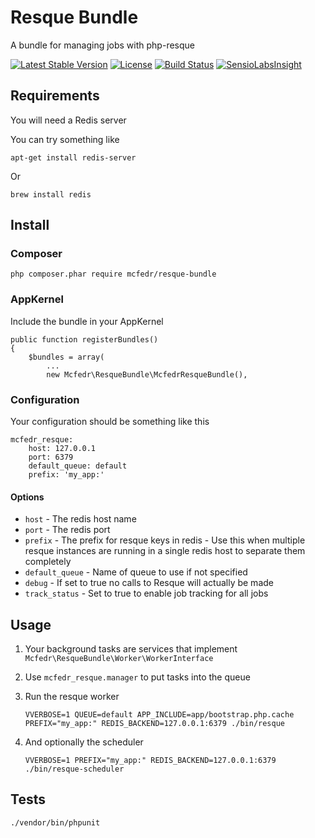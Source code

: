 # Resque Bundle

A bundle for managing jobs with php-resque

[![Latest Stable Version](https://poser.pugx.org/mcfedr/resque-bundle/v/stable.png)](https://packagist.org/packages/mcfedr/resque-bundle)
[![License](https://poser.pugx.org/mcfedr/resque-bundle/license.png)](https://packagist.org/packages/mcfedr/resque-bundle)
[![Build Status](https://travis-ci.org/mcfedr/resque-bundle.svg?branch=master)](https://travis-ci.org/mcfedr/resque-bundle)
[![SensioLabsInsight](https://insight.sensiolabs.com/projects/22b1fb48-5b0d-4737-8022-4ac0759d5537/mini.png)](https://insight.sensiolabs.com/projects/22b1fb48-5b0d-4737-8022-4ac0759d5537)

## Requirements

You will need a Redis server

You can try something like 

    apt-get install redis-server
    
Or
    
    brew install redis

## Install

### Composer

    php composer.phar require mcfedr/resque-bundle

### AppKernel

Include the bundle in your AppKernel

    public function registerBundles()
    {
        $bundles = array(
            ...
            new Mcfedr\ResqueBundle\McfedrResqueBundle(),

### Configuration

Your configuration should be something like this

    mcfedr_resque:
        host: 127.0.0.1
        port: 6379
        default_queue: default
        prefix: 'my_app:'
        
#### Options

* `host` - The redis host name
* `port` - The redis port
* `prefix` - The prefix for resque keys in redis - Use this when multiple resque instances are running in a single
redis host to separate them completely
* `default_queue` - Name of queue to use if not specified
* `debug` - If set to true no calls to Resque will actually be made
* `track_status` - Set to true to enable job tracking for all jobs

## Usage

1. Your background tasks are services that implement `Mcfedr\ResqueBundle\Worker\WorkerInterface`
1. Use `mcfedr_resque.manager` to put tasks into the queue
1. Run the resque worker 
    
    `VVERBOSE=1 QUEUE=default APP_INCLUDE=app/bootstrap.php.cache PREFIX="my_app:" REDIS_BACKEND=127.0.0.1:6379 ./bin/resque`
    
1. And optionally the scheduler

      `VVERBOSE=1 PREFIX="my_app:" REDIS_BACKEND=127.0.0.1:6379 ./bin/resque-scheduler`

## Tests

    ./vendor/bin/phpunit
    
